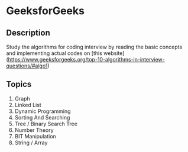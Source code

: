# GeeksforGeeks

## Description

Study the algorithms for coding interview by reading the basic concepts and implementing actual codes on [this website] (https://www.geeksforgeeks.org/top-10-algorithms-in-interview-questions/#algo1)

## Topics

1. Graph
2. Linked List
3. Dynamic Programming
4. Sorting And Searching
5. Tree / Binary Search Tree
6. Number Theory
7. BIT Manipulation
8. String / Array
